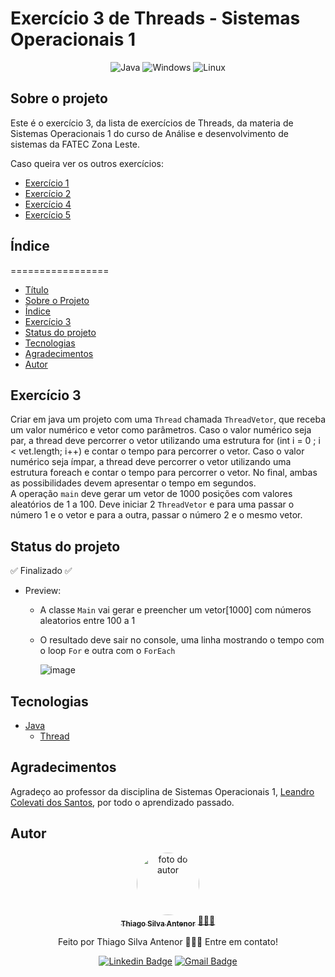 # Exercício 3 de Threads - Sistemas Operacionais 1

<div align="center">
  
![Java](https://img.shields.io/badge/java-%23ED8B00.svg?style=for-the-badge&logo=openjdk&logoColor=white)
![Windows](https://img.shields.io/badge/Windows-000?style=for-the-badge&logo=windows&logoColor=2CA5E0)
![Linux](https://img.shields.io/badge/Linux-000?style=for-the-badge&logo=linux&logoColor=FCC624)

</div>

## Sobre o projeto
Este é o exercício 3, da lista de exercícios de Threads, da materia de Sistemas Operacionais 1 do curso de Análise e desenvolvimento de sistemas da FATEC Zona Leste.<br>

Caso queira ver os outros exercícios:
- [Exercício 1](https://github.com/thiagosilvaantenor/ThreadsExercicio-1-SO1)
- [Exercício 2](https://github.com/thiagosilvaantenor/ThreadsExercicio-2-SO1)
- [Exercício 4](https://github.com/thiagosilvaantenor/ThreadsExercicio-4-SO1)
- [Exercício 5](https://github.com/thiagosilvaantenor/ThreadsExercicio-5-SO1)

## Índice
=================
<!--ts-->
* [Título](#exercício-3-de-threads---sistemas-operacionais-1)
* [Sobre o Projeto](#sobre-o-projeto)
* [Índice](#índice)
* [Exercício 3](#exercício-3)
* [Status do projeto](#status-do-projeto)
* [Tecnologias](#tecnologias)
* [Agradecimentos](#agradecimentos)
* [Autor](#autor)
<!--te-->

## Exercício 3
Criar em java um projeto com uma `Thread` chamada `ThreadVetor`, que receba um
valor numérico e vetor como parâmetros. Caso o valor numérico seja par, a thread deve
percorrer o vetor utilizando uma estrutura for (int i = 0 ; i < vet.length; i++) e contar o
tempo para percorrer o vetor. Caso o valor numérico seja ímpar, a thread deve percorrer
o vetor utilizando uma estrutura foreach e contar o tempo para percorrer o vetor. No
final, ambas as possibilidades devem apresentar o tempo em segundos.<br>
A operação `main` deve gerar um vetor de 1000 posições com valores aleatórios de 1 a
100. Deve iniciar 2 `ThreadVetor` e para uma passar o número 1 e o vetor e para a outra,
passar o número 2 e o mesmo vetor.


## Status do projeto
✅ Finalizado ✅

* Preview:
  * A classe `Main` vai gerar e preencher um vetor[1000] com números aleatorios entre 100 a 1
  * O resultado deve sair no console, uma linha mostrando o tempo com o loop `For` e outra com o `ForEach`

    ![image](https://github.com/thiagosilvaantenor/ThreadsExercicio-3-SO1/assets/99970279/ee06754b-bd0d-42c6-af24-9ac893ca7f21)

## Tecnologias
- [Java](https://www.oracle.com/br/java/)
  - [Thread](https://docs.oracle.com/javase/8/docs/api/java/lang/Thread.html)

## Agradecimentos
Agradeço ao professor da disciplina de Sistemas Operacionais 1, [Leandro Colevati dos Santos](https://www.leandrocolevati.com.br/index.jsp), por todo o aprendizado passado.

## Autor

<div align="center">
<a href="https://www.linkedin.com/in/thiago-antenor/">
<img style="border-radius: 50%;" src="https://avatars.githubusercontent.com/u/99970279?v=4" width="100px;" alt="foto do autor"/>
 <br />
 <sub><b>Thiago Silva Antenor</b></sub></a> <a href="https://www.linkedin.com/in/thiago-antenor/" title="Linkedin"> 🧑🏾‍💻</a>


Feito por Thiago Silva Antenor 👨🏾‍💻 Entre em contato!

[![Linkedin Badge](https://img.shields.io/badge/-Thiago-blue?style=flat-square&logo=Linkedin&logoColor=white&link=https://www.linkedin.com/in/thiago-antenor/)](https://www.linkedin.com/in/thiago-antenor/) 
[![Gmail Badge](https://img.shields.io/badge/-thiagoantenor31@gmail.com-c14438?style=flat-square&logo=Gmail&logoColor=white&link=mailto:thiagoantenor31.com)](mailto:thiagoantenor31.com)
</div>

